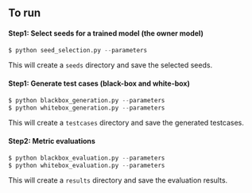 ## To run 

#### Step1: Select seeds for a trained model (the owner model)
```python
$ python seed_selection.py --parameters
```
This will create a `seeds` directory and save the selected seeds. 


#### Step1: Generate test cases (black-box and white-box)

```python
$ python blackbox_generation.py --parameters
$ python whitebox_generation.py --parameters
```
This will create a `testcases` directory and save the generated testcases. 


#### Step2: Metric evaluations 

```python
$ python blackbox_evaluation.py --parameters
$ python whitebox_evaluation.py --parameters
```
This will create a `results` directory and save the evaluation results. 

